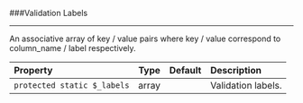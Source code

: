 ###Validation Labels

----------

An associative array of key / value pairs where key / value correspond to column_name / label respectively.

Property                         | Type            | Default       | Description      
:------------------------------- | :-------------: | :------------ | :---------------  
`protected static $_labels`      | array           |               | Validation labels. 

